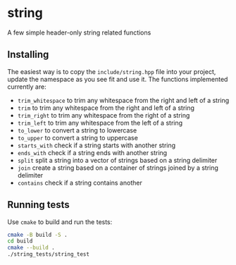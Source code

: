 # string
A few simple header-only string related functions

## Installing
The easiest way is to copy the `include/string.hpp` file into your project, update the namespace as you see fit and use it. The functions implemented currently are:
- `trim_whitespace` to trim any whitespace from the right and left of a string
- `trim` to trim any whitespace from the right and left of a string
- `trim_right` to trim any whitespace from the right of a string
- `trim_left` to trim any whitespace from the left of a string
- `to_lower` to convert a string to lowercase
- `to_upper` to convert a string to uppercase
- `starts_with` check if a string starts with another string
- `ends_with` check if a string ends with another string
- `split` split a string into a vector of strings based on a string delimiter
- `join` create a string based on a container of strings joined by a string delimiter
- `contains` check if a string contains another

## Running tests
Use `cmake` to build and run the tests:
```bash
cmake -B build -S .
cd build
cmake --build .
./string_tests/string_test
```

